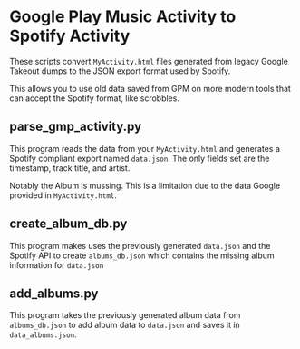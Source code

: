 # Google Play Music Activity to Spotify Activity

These scripts convert `MyActivity.html` files generated from legacy Google Takeout dumps to the JSON export format used by Spotify.

This allows you to use old data saved from GPM on more modern tools that can accept the Spotify format, like scrobbles.

## parse_gmp_activity.py

This program reads the data from your `MyActivity.html` and generates a Spotify compliant export named `data.json`. The only fields set are the timestamp, track title, and artist.

Notably the Album is mussing. This is a limitation due to the data Google provided in `MyActivity.html`.

## create_album_db.py

This program makes uses the previously generated `data.json` and the Spotify API to create `albums_db.json` which contains the missing album information for `data.json`

## add_albums.py

This program takes the previously generated album data from `albums_db.json` to add album data to `data.json` and saves it in `data_albums.json`.

